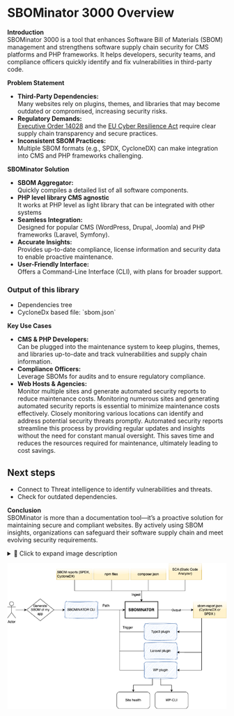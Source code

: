 
# SBOMinator 3000 Overview

**Introduction**  
SBOMinator 3000 is a tool that enhances Software Bill of Materials (SBOM) management and strengthens software supply chain security for CMS platforms and PHP frameworks. It helps developers, security teams, and compliance officers quickly identify and fix vulnerabilities in third-party code.

**Problem Statement**

* **Third-Party Dependencies:**  
   Many websites rely on plugins, themes, and libraries that may become outdated or compromised, increasing security risks.  
* **Regulatory Demands:**  
  [Executive Order 14028](https://www.nist.gov/itl/executive-order-14028-improving-nations-cybersecurity) and the [EU Cyber Resilience Act](https://digital-strategy.ec.europa.eu/en/policies/cyber-resilience-act) require clear supply chain transparency and secure practices.  
* **Inconsistent SBOM Practices:**  
  Multiple SBOM formats (e.g., SPDX, CycloneDX) can make integration into CMS and PHP frameworks challenging.

**SBOMinator Solution**

* **SBOM Aggregator:**  
  Quickly compiles a detailed list of all software components.  
* **PHP level library CMS agnostic**  
  It works at PHP level as light library that can be integrated with other systems  
* **Seamless Integration:**  
  Designed for popular CMS (WordPress, Drupal, Joomla) and PHP frameworks (Laravel, Symfony).  
* **Accurate Insights:**  
  Provides up-to-date compliance, license information and security data to enable proactive maintenance.  
* **User-Friendly Interface:**  
  Offers a Command-Line Interface (CLI), with plans for broader support.

### Output of this library

* Dependencies tree  
* CycloneDx based file: \`sbom.json\`

**Key Use Cases**

* **CMS & PHP Developers:**  
  Can be plugged into the maintenance system to keep plugins, themes, and libraries up-to-date and track vulnerabilities and supply chain information.  
* **Compliance Officers:**  
  Leverage SBOMs for audits and to ensure regulatory compliance.  
* **Web Hosts & Agencies:**  
  Monitor multiple sites and generate automated security reports to reduce maintenance costs. Monitoring numerous sites and generating automated security reports is essential to minimize maintenance costs effectively. Closely monitoring various locations can identify and address potential security threats promptly. Automated security reports streamline this process by providing regular updates and insights without the need for constant manual oversight. This saves time and reduces the resources required for maintenance, ultimately leading to cost savings.

## Next steps

* Connect to Threat intelligence to identify vulnerabilities and threats.  
* Check for outdated dependencies.

**Conclusion**  
SBOMinator is more than a documentation tool—it’s a proactive solution for maintaining secure and compliant websites. By actively using SBOM insights, organizations can safeguard their software supply chain and meet evolving security requirements.

<details>
  <summary>📌 Click to expand image description</summary>

  A flowchart diagram illustrating the process of generating and analyzing a Software Bill of Materials (SBOM) using SBOMINATOR.

  1. **Actor** (a person icon) initiates the process by generating an SBOM for their application.
  2. The process starts with **SBOMINATOR CLI**, which takes the path of the application.
  3. The SBOMINATOR CLI forwards the path to **SBOMINATOR** (a central processing unit in the diagram).
  4. SBOMINATOR ingests various sources, including:
     - **SBOM reports (SPDX, CycloneDX)**
     - **npm files**
     - **composer.json**
     - **SCA (Static Code Analyzer)**
  5. After processing, SBOMINATOR generates an **sbom-report.json** in either CycloneDX or SPDX format.
  6. SBOMINATOR also triggers three different plugins:
     - **Typo3 plugin**
     - **Laravel plugin**
     - **WP plugin**
  7. The WP plugin connects to **Site Health** and **WP-CLI**.
  8. The overall system helps integrate SBOM reports into different ecosystems for analysis.

  The diagram uses arrows to indicate the data flow between components and labels key elements in black and blue fonts, with shaded boxes for plugins and processing steps.

</details>

![SBOMinator Flowchart - Generating and Analyzing SBOMs](https://github.com/sbominator/docs/blob/main/images/sbominator-v1.png?raw=true)


